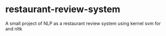 # restaurant-review-system
A small project of NLP as a restaurant review system using kernel svm for and nltk 
